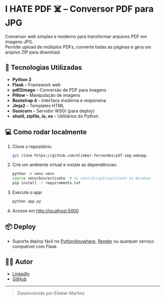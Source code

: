 # I HATE PDF ☠️ – Conversor PDF para JPG

Conversor web simples e moderno para transformar arquivos PDF em imagens JPG.  
Permite upload de múltiplos PDFs, converte todas as páginas e gera um arquivo ZIP para download.

## 🚀 Tecnologias Utilizadas

- **Python 3**
- **Flask** – Framework web
- **pdf2image** – Conversão de PDF para imagens
- **Pillow** – Manipulação de imagens
- **Bootstrap 4** – Interface moderna e responsiva
- **Jinja2** – Templates HTML
- **Gunicorn** – Servidor WSGI (para deploy)
- **shutil, zipfile, io, os** – Utilitários do Python

## 💻 Como rodar localmente

1. Clone o repositório:
    ```bash
    git clone https://github.com/elieber-fernandes/pdf-img-webapp
    ```

2. Crie um ambiente virtual e instale as dependências:
    ```bash
    python -m venv venv
    source venv/bin/activate  # ou venv\Scripts\activate no Windows
    pip install -r requirements.txt
    ```

3. Execute o app:
    ```bash
    python app.py
    ```

4. Acesse em [http://localhost:5000](http://localhost:5000)

## 📦 Deploy

- Suporta deploy fácil no [PythonAnywhere](https://www.pythonanywhere.com/), [Render](https://render.com/) ou qualquer serviço compatível com Flask.

## 👨‍💻 Autor

- [LinkedIn](https://www.linkedin.com/in/eliebermartins/)
- [GitHub](https://github.com/elieber-fernandes)

---

> Desenvolvido por Elieber Martins

